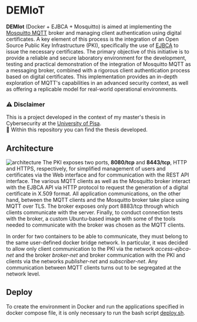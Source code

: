 # DEMIoT
**DEMIot** (Docker + EJBCA + Mosquitto) is aimed at implementing the [Mosquitto MQTT](https://github.com/eclipse/mosquitto) broker and managing client authentication using digital certificates. 
A key element of this process is the integration of an Open Source Public Key Infrastructure (PKI), specifically the use of [EJBCA](https://github.com/Keyfactor/ejbca-ce) to issue the necessary certificates.
The primary objective of this initiative is to provide a reliable and secure laboratory environment for the development, testing and practical demonstration of the integration of Mosquitto MQTT as a messaging broker, combined with a rigorous client authentication process based on digital certificates. This implementation provides an in-depth exploration of MQTT's capabilities in an advanced security context, as well as offering a replicable model for real-world operational environments.

### :warning: Disclaimer
This is a project developed in the context of my master's thesis in Cybersecurity at the [University of Pisa](https://cybersecuritymaster.it/). <br> :notebook: Within this repository you can find the thesis developed.

## Architecture
![architecture](https://github.com/padowla/DEMIoT/assets/62257411/6c577bf6-ac37-46e5-b8ed-48f6ee324aaa)
The PKI exposes two ports, **8080/tcp** and **8443/tcp**, HTTP and HTTPS, respectively, for simplified management of users and certificates via the Web interface and for communication with the REST API interface. The various MQTT clients as well as the Mosquitto broker interact with the EJBCA API via HTTP protocol to request the generation of a digital certificate in X.509 format. All application communications, on the other hand, between the MQTT clients and the Mosquitto broker take place using MQTT over TLS. The broker exposes only port 8883/tcp through which clients communicate with the server. Finally, to conduct connection tests with the broker, a custom Ubuntu-based image with some of the tools needed to communicate with the broker was chosen as the MQTT clients.

In order for two containers to be able to communicate, they must belong to the same user-defined docker bridge network. In particular, it was decided to allow only client communication to the PKI via the network *access-ejbca-net* and the broker *broker-net* and broker communication with the PKI and clients via the networks *publisher-net* and *subscriber-net*. Any communication between MQTT clients turns out to be segregated at the network level.

## Deploy
To create the environment in Docker and run the applications specified in docker compose file, it is only necessary to run the bash script [deploy.sh](deploy.sh).
